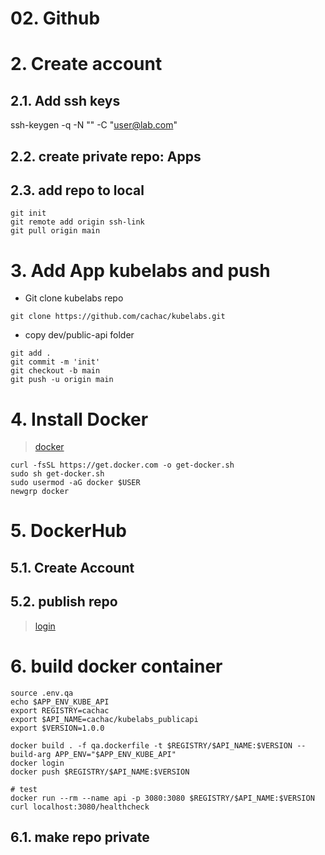 
# 02. Github <!-- omit in TOC-->

# 2. Create account
## 2.1. Add ssh keys
ssh-keygen -q -N "" -C "user@lab.com"

## 2.2. create private repo: Apps
## 2.3. add repo to local
```vim
git init
git remote add origin ssh-link
git pull origin main
```

# 3. Add App kubelabs and push
- Git clone kubelabs repo
```vim
git clone https://github.com/cachac/kubelabs.git
```
- copy dev/public-api folder
```vim
git add .
git commit -m 'init'
git checkout -b main
git push -u origin main
```

# 4. Install Docker
> [docker](https://docs.docker.com/engine/install/ubuntu/)
```vim
curl -fsSL https://get.docker.com -o get-docker.sh
sudo sh get-docker.sh
sudo usermod -aG docker $USER
newgrp docker
```


# 5. DockerHub
## 5.1. Create Account
## 5.2. publish repo
> [login](https://docs.docker.com/engine/reference/commandline/login/)


# 6. build docker container
```vim
source .env.qa
echo $APP_ENV_KUBE_API
export REGISTRY=cachac
export $API_NAME=cachac/kubelabs_publicapi
export $VERSION=1.0.0

docker build . -f qa.dockerfile -t $REGISTRY/$API_NAME:$VERSION --build-arg APP_ENV="$APP_ENV_KUBE_API"
docker login
docker push $REGISTRY/$API_NAME:$VERSION

# test
docker run --rm --name api -p 3080:3080 $REGISTRY/$API_NAME:$VERSION
curl localhost:3080/healthcheck
```


## 6.1. make repo private
